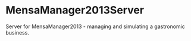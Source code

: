 MensaManager2013Server
======================

Server for MensaManager2013 - managing and simulating a gastronomic business.

